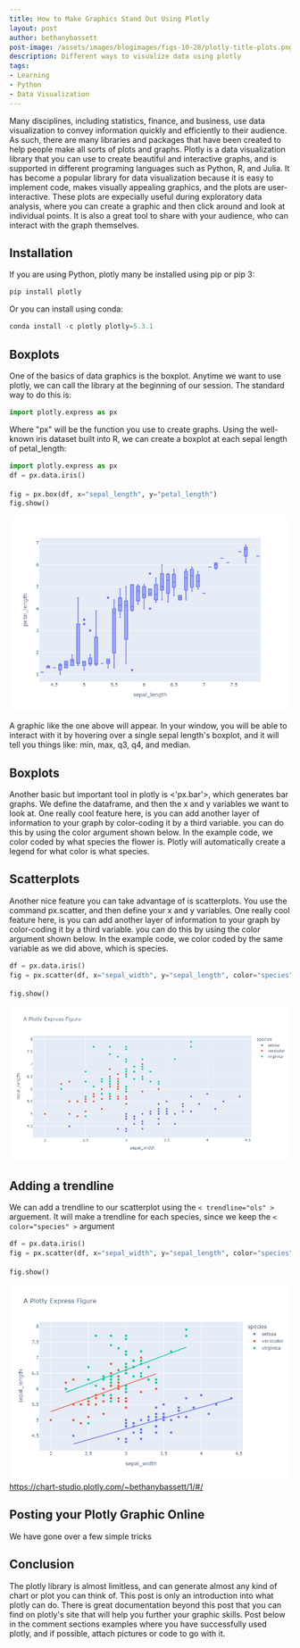 ```yaml
---
title: How to Make Graphics Stand Out Using Plotly
layout: post
author: bethanybassett
post-image: /assets/images/blogimages/figs-10-28/plotly-title-plots.png
description: Different ways to visualize data using plotly
tags:
- Learning
- Python
- Data Visualization
---
```


Many disciplines, including statistics, finance, and business, use data visualization to convey information quickly and efficiently to their audience. As such, there are many libraries and packages that have been created to help people make all sorts of plots and graphs. Plotly is a data visualization library that you can use to create beautiful and interactive graphs, and is supported in different programing languages such as Python, R, and Julia. It has become a popular library for data visualization because it is easy to implement code, makes visually appealing graphics, and the plots are user-interactive. These plots are expecially useful during exploratory data analysis, where you can create a graphic and then click around and look at individual points. It is also a great tool to share with your audience, who can interact with the graph themselves.

## Installation 

If you are using Python, plotly many be installed using pip or pip 3:

```python
pip install plotly
```

Or you can install using conda:

```python
conda install -c plotly plotly=5.3.1
```

## Boxplots

One of the basics of data graphics is the boxplot. Anytime we want to use plotly, we can call the library at the beginning of our session. The standard way to do this is:


```python
import plotly.express as px
```

Where "px" will be the function you use to create graphs. Using the well-known iris dataset built into R, we can create a boxplot at each sepal length of petal_length:

```python
import plotly.express as px
df = px.data.iris()

fig = px.box(df, x="sepal_length", y="petal_length")
fig.show()
```

![MySQL](/assets/images/blogimages/figs-10-28/newplot.png)

A graphic like the one above will appear. In your window, you will be able to interact with it by hovering over a single sepal length's boxplot, and it will tell you things like: min, max, q3, q4, and median.

## Boxplots

Another basic but important tool in plotly is <'px.bar'>, which generates bar graphs. We define the dataframe, and then the x and y variables we want to look at. One really cool feature here, is you can add another layer of information to your graph by color-coding it by a third variable. you can do this by using the color argument shown below. In the example code, we color coded by what species the flower is. Plotly will automatically create a legend for what color is what species.

## Scatterplots

Another nice feature you can take advantage of is scatterplots. You use the command px.scatter, and then define your x and y variables. One really cool feature here, is you can add another layer of information to your graph by color-coding it by a third variable. you can do this by using the color argument shown below. In the example code, we color coded by the same variable as we did above, which is species.

```python
df = px.data.iris()
fig = px.scatter(df, x="sepal_width", y="sepal_length", color="species", title="A Plotly Express Figure")

fig.show()
```
![MySQL](/assets/images/blogimages/figs-10-28/Scatter.png)

## Adding a trendline
We can add a trendline to our scatterplot using the `< trendline="ols" >` arguement. It will make a trendline for each species, since we keep the `< color="species" >` argument

```python
df = px.data.iris()
fig = px.scatter(df, x="sepal_width", y="sepal_length", color="species", trendline="ols",title="A Plotly Express Figure")

fig.show()
```
![MySQL](/assets/images/blogimages/figs-10-28/trendline.png)
https://chart-studio.plotly.com/~bethanybassett/1/#/

## Posting your Plotly Graphic Online

We have gone over a few simple tricks 


## Conclusion

The plotly library is almost limitless, and can generate almost any kind of chart or plot you can think of. This post is only an introduction into what plotly can do. There is great documentation beyond this post that you can find on plotly's site that will help you further your graphic skills. Post below in the comment sections examples where you have successfully used plotly, and if possible, attach pictures or code to go with it. 
